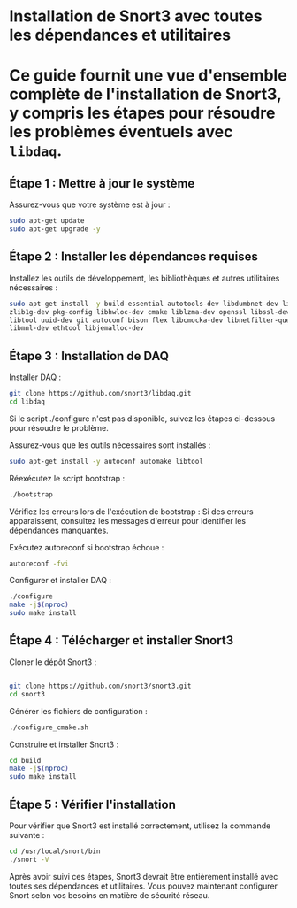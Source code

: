 # Installation de Snort3 avec toutes les dépendances et utilitaires

# Ce guide fournit une vue d'ensemble complète de l'installation de Snort3, y compris les étapes pour résoudre les problèmes éventuels avec `libdaq`.

## Étape 1 : Mettre à jour le système

Assurez-vous que votre système est à jour :
```bash
sudo apt-get update
sudo apt-get upgrade -y
```
## Étape 2 : Installer les dépendances requises

Installez les outils de développement, les bibliothèques et autres utilitaires nécessaires :

```bash
sudo apt-get install -y build-essential autotools-dev libdumbnet-dev libluajit-5.1-dev libpcap-dev \
zlib1g-dev pkg-config libhwloc-dev cmake liblzma-dev openssl libssl-dev cpputest libsqlite3-dev \
libtool uuid-dev git autoconf bison flex libcmocka-dev libnetfilter-queue-dev libunwind-dev \
libmnl-dev ethtool libjemalloc-dev
```
## Étape 3 : Installation de DAQ

Installer DAQ :

```bash
git clone https://github.com/snort3/libdaq.git
cd libdaq
```

Si le script ./configure n'est pas disponible, suivez les étapes ci-dessous pour résoudre le problème.

Assurez-vous que les outils nécessaires sont installés :

```bash
sudo apt-get install -y autoconf automake libtool
```
Réexécutez le script bootstrap :

```bash
./bootstrap
```

Vérifiez les erreurs lors de l'exécution de bootstrap : Si des erreurs apparaissent, consultez les messages d'erreur pour identifier les dépendances manquantes.

Exécutez autoreconf si bootstrap échoue :

```bash
autoreconf -fvi
```

Configurer et installer DAQ :

```bash
./configure
make -j$(nproc)
sudo make install
```


## Étape 4 : Télécharger et installer Snort3
Cloner le dépôt Snort3 :

```bash

git clone https://github.com/snort3/snort3.git
cd snort3
```

Générer les fichiers de configuration :

```bash
./configure_cmake.sh
```

Construire et installer Snort3 :

```bash
cd build
make -j$(nproc)
sudo make install
```

## Étape 5 : Vérifier l'installation
Pour vérifier que Snort3 est installé correctement, utilisez la commande suivante :

```bash
cd /usr/local/snort/bin
./snort -V
```

Après avoir suivi ces étapes, Snort3 devrait être entièrement installé avec toutes ses dépendances et utilitaires. Vous pouvez maintenant configurer Snort selon vos besoins en matière de sécurité réseau.
